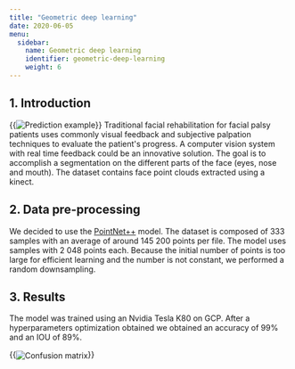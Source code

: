 ```yaml
---
title: "Geometric deep learning"
date: 2020-06-05
menu:
  sidebar:
    name: Geometric deep learning 
    identifier: geometric-deep-learning
    weight: 6
---
```

## 1. Introduction
{{<img src="https://user-images.githubusercontent.com/47567574/118884993-7720c000-b8f7-11eb-960d-fe864b3dac94.png" alt="Prediction example" float="right" caption="Prediction example">}}
Traditional facial rehabilitation for facial palsy patients uses commonly visual feedback and subjective palpation techniques to evaluate the patient's progress. A computer vision system with real time feedback could be an innovative solution. The goal is to accomplish a segmentation on the different parts of the face (eyes, nose and mouth). The dataset contains face point clouds extracted using a kinect.

## 2. Data pre-processing
We decided to use the [PointNet++](https://github.com/Pangoraw/pointnet2) model. The dataset is composed of 333 samples with an average of around 145 200 points per file. The model uses samples with 2 048 points each. Because the initial number of points is too large for efficient learning and the number is not constant, we performed a random downsampling. 

## 3. Results
The model was trained using an Nvidia Tesla K80 on GCP. After a hyperparameters optimization obtained we obtained an accuracy of 99% and an IOU of 89%. 



{{<img src="https://user-images.githubusercontent.com/47567574/118883606-b64e1180-b8f5-11eb-8de6-ae514c6728ca.png"  alt="Confusion matrix " caption="Confusion matrix"  align="center">}}
